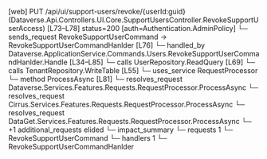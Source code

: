 [web] PUT /api/ui/support-users/revoke/{userId:guid}  (Dataverse.Api.Controllers.UI.Core.SupportUsersController.RevokeSupportUserAccess)  [L73–L78] status=200 [auth=Authentication.AdminPolicy]
  └─ sends_request RevokeSupportUserCommand -> RevokeSupportUserCommandHanlder [L76]
    └─ handled_by Dataverse.ApplicationService.Commands.Users.RevokeSupportUserCommandHanlder.Handle [L34–L85]
      └─ calls UserRepository.ReadQuery [L69]
      └─ calls TenantRepository.WriteTable [L55]
      └─ uses_service RequestProcessor
        └─ method ProcessAsync [L81]
          └─ resolves_request Dataverse.Services.Features.Requests.RequestProcessor.ProcessAsync
          └─ resolves_request Cirrus.Services.Features.Requests.RequestProcessor.ProcessAsync
          └─ resolves_request DataGet.Services.Features.Requests.RequestProcessor.ProcessAsync
          └─ +1 additional_requests elided
  └─ impact_summary
    └─ requests 1
      └─ RevokeSupportUserCommand
    └─ handlers 1
      └─ RevokeSupportUserCommandHanlder

